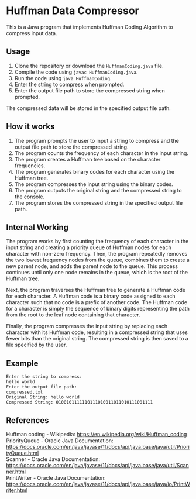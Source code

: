 # Huffman Data Compressor

This is a Java program that implements Huffman Coding Algorithm to compress input data.

## Usage

1. Clone the repository or download the `HuffmanCoding.java` file.
2. Compile the code using `javac HuffmanCoding.java`.
3. Run the code using `java HuffmanCoding`.
4. Enter the string to compress when prompted.
5. Enter the output file path to store the compressed string when prompted.

The compressed data will be stored in the specified output file path.

## How it works

1. The program prompts the user to input a string to compress and the output file path to store the compressed string.
2. The program counts the frequency of each character in the input string.
3. The program creates a Huffman tree based on the character frequencies.
4. The program generates binary codes for each character using the Huffman tree.
5. The program compresses the input string using the binary codes.
6. The program outputs the original string and the compressed string to the console.
7. The program stores the compressed string in the specified output file path.

## Internal Working

The program works by first counting the frequency of each character in the input string and creating a priority queue of Huffman nodes for each character with non-zero frequency. Then, the program repeatedly removes the two lowest frequency nodes from the queue, combines them to create a new parent node, and adds the parent node to the queue. This process continues until only one node remains in the queue, which is the root of the Huffman tree.

Next, the program traverses the Huffman tree to generate a Huffman code for each character. A Huffman code is a binary code assigned to each character such that no code is a prefix of another code. The Huffman code for a character is simply the sequence of binary digits representing the path from the root to the leaf node containing that character.

Finally, the program compresses the input string by replacing each character with its Huffman code, resulting in a compressed string that uses fewer bits than the original string. The compressed string is then saved to a file specified by the user.


## Example

```
Enter the string to compress:
hello world
Enter the output file path:
compressed.txt
Original String: hello world
Compressed String: 0100101111110111010011011010111001111
```

## References
Huffman coding - Wikipedia: https://en.wikipedia.org/wiki/Huffman_coding<br>
PriorityQueue - Oracle Java Documentation: https://docs.oracle.com/en/java/javase/11/docs/api/java.base/java/util/PriorityQueue.html<br>
Scanner - Oracle Java Documentation: https://docs.oracle.com/en/java/javase/11/docs/api/java.base/java/util/Scanner.html<br>
PrintWriter - Oracle Java Documentation: https://docs.oracle.com/en/java/javase/11/docs/api/java.base/java/io/PrintWriter.html<br>
